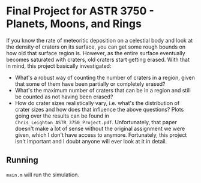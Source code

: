 # Final Project for ASTR 3750 - Planets, Moons, and Rings
If you know the rate of meteoritic deposition on a celestial body and look at the density of craters on its surface, you can get some rough bounds on how old that surface region is. However, as the entire surface eventually becomes saturated with craters, old craters start getting erased. With that in mind, this project basically investigated:
* What's a robust way of counting the number of craters in a region, given that some of them have been partially or completely erased?
* What's the maximum number of craters that can be in a region and still be counted as not having been erased?
* How do crater sizes realistically vary, i.e. what's the distribution of crater sizes and how does that influence the above questions?
Plots going over the results can be found in `Chris_Leighton_ASTR_3750_Project.pdf`. Unfortunately, that paper doesn't make a lot of sense without the original assignment we were given, which I don't have access to anymore. Fortunately, this project isn't important and I doubt anyone will ever look at it in detail.
## Running
`main.m` will run the simulation.
